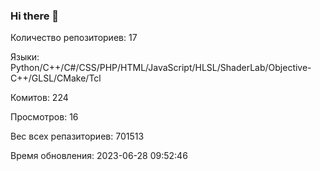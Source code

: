 ### Hi there 👋
Количество репозиториев: 17

Языки: Python/C++/C#/CSS/PHP/HTML/JavaScript/HLSL/ShaderLab/Objective-C++/GLSL/CMake/Tcl

Комитов: 224

Просмотров: 16

Вес всех репазиториев: 701513

Время обновления: 2023-06-28 09:52:46

<!--
https://github.com/rzashakeri/beautify-github-profile
-->
